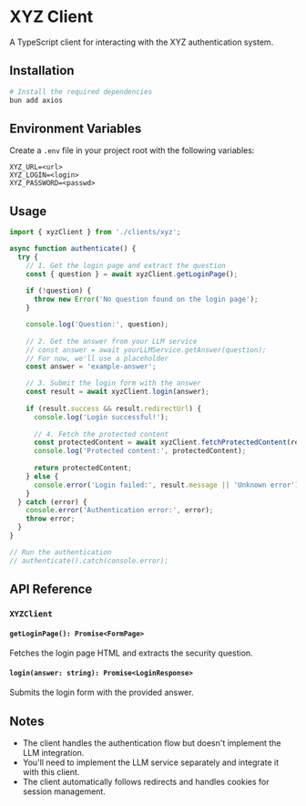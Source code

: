 # XYZ Client

A TypeScript client for interacting with the XYZ authentication system.

## Installation

```bash
# Install the required dependencies
bun add axios
```

## Environment Variables

Create a `.env` file in your project root with the following variables:

```
XYZ_URL=<url>
XYZ_LOGIN=<login>
XYZ_PASSWORD=<passwd>
```

## Usage

```typescript
import { xyzClient } from './clients/xyz';

async function authenticate() {
  try {
    // 1. Get the login page and extract the question
    const { question } = await xyzClient.getLoginPage();
    
    if (!question) {
      throw new Error('No question found on the login page');
    }

    console.log('Question:', question);
    
    // 2. Get the answer from your LLM service
    // const answer = await yourLLMService.getAnswer(question);
    // For now, we'll use a placeholder
    const answer = 'example-answer';

    // 3. Submit the login form with the answer
    const result = await xyzClient.login(answer);
    
    if (result.success && result.redirectUrl) {
      console.log('Login successful!');
      
      // 4. Fetch the protected content
      const protectedContent = await xyzClient.fetchProtectedContent(result.redirectUrl);
      console.log('Protected content:', protectedContent);
      
      return protectedContent;
    } else {
      console.error('Login failed:', result.message || 'Unknown error');
    }
  } catch (error) {
    console.error('Authentication error:', error);
    throw error;
  }
}

// Run the authentication
// authenticate().catch(console.error);
```

## API Reference

### `XYZClient`

#### `getLoginPage(): Promise<FormPage>`
Fetches the login page HTML and extracts the security question.

#### `login(answer: string): Promise<LoginResponse>`
Submits the login form with the provided answer.


## Notes

- The client handles the authentication flow but doesn't implement the LLM integration.
- You'll need to implement the LLM service separately and integrate it with this client.
- The client automatically follows redirects and handles cookies for session management.
